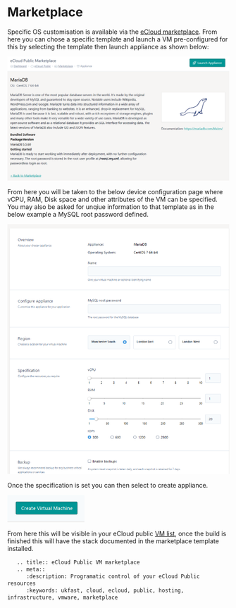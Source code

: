 # Marketplace

Specific OS customisation is available via the [eCloud marketplace](https://my.ukfast.co.uk/ecloud-public/marketplace). From here you can chose a specific template and launch a VM pre-configured for this by selecting the template then launch appliance as shown below:

![launchAppliance](files/launchAppliance.png)

From here you will be taken to the below device configuration page where vCPU, RAM, Disk space and other attributes of the VM can be specified. You may also be asked for unqiue information to that template as in the below example a MySQL root password defined.

![applianceConfig](files/applianceConfig.png)

Once the specification is set you can then select to create appliance.

![createbutton](files/createbutton.png)

From here this will be visible in your eCloud public [VM list](https://my.ukfast.co.uk/ecloud-public), once the build is finished this will have the stack documented in the marketplace template installed.

```eval_rst
   .. title:: eCloud Public VM marketplace 
   .. meta::
      :description: Programatic control of your eCloud Public resources
      :keywords: ukfast, cloud, ecloud, public, hosting, infrastructure, vmware, marketplace
```
